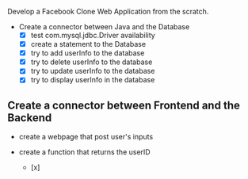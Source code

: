 Develop a Facebook Clone Web Application from the scratch.


- Create a connector between Java and the Database
    - [x] test com.mysql.jdbc.Driver availability
    - [x] create a statement to the Database
    - [x] try to add userInfo to the database
    - [x] try to delete userInfo to the database
    - [x] try to update userInfo to the database
    - [x] try to display userInfo in the database
    
## Create a connector between Frontend and the Backend
- create a webpage that post user's inputs
    
- create a function that returns the userID
   - [x] 
    

